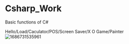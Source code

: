 # Csharp_Work
Basic functions of C#

Hello/Load/Caculator/POS/Screen Saver/X O Game/Painter![1686731535961](https://github.com/JingHsu1997/Csharp_Work/assets/134953373/606a26bb-96f1-4504-941f-6915248fcf51)

